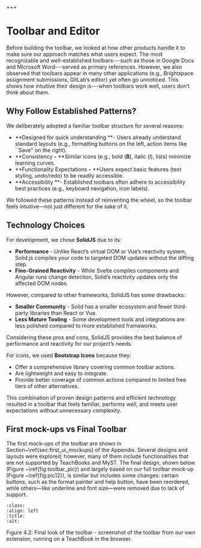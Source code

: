 +++
# Toolbar and Editor

Before building the toolbar, we looked at how other products handle it to make sure our approach matches what users expect. The most recognizable and well-established toolbars---such as those in Google Docs and Microsoft Word---served as primary references. However, we also observed that toolbars appear in many other applications (e.g., Brightspace assignment submissions, GitLab’s editor) yet often go unnoticed. This shows how intuitive their design is---when toolbars work well, users don’t think about them.&#x20;

## Why Follow Established Patterns?

We deliberately adopted a familiar toolbar structure for several reasons:

*   \*\*Designed for quick understanding \*\*- Users already understand standard layouts (e.g., formatting buttons on the left, action items like \`\`Save’’ on the right).
*   \*\*Consistency **-** \*\*Similar icons (e.g., bold (**B**), italic (*I*), lists) minimize learning curves.
*   \*\*Functionality Expectations **-** \*\*Users expect basic features (text styling, undo/redo) to be readily accessible.
*   \*\*Accessibility \*\*- Established toolbars often adhere to accessibility best practices (e.g., keyboard navigation, icon labels).

We followed these patterns instead of reinventing the wheel, so the toolbar feels intuitive—not just different for the sake of it.

## Technology Choices

For development, we chose **SolidJS** due to its:

*   **Performance** - Unlike React’s virtual DOM or Vue’s reactivity system, Solid.js compiles your code to targeted DOM updates without the diffing step.
*   **Fine-Grained Reactivity** - While Svelte compiles components and Angular runs change detection, Solid’s reactivity updates only the affected DOM nodes.

However, compared to other frameworks, SolidJS has some drawbacks:

*   **Smaller Community** - Solid has a smaller ecosystem and fewer third-party libraries than React or Vue.
*   **Less Mature Tooling** - Some development tools and integrations are less polished compared to more established frameworks.

Considering these pros and cons, SolidJS provides the best balance of performance and reactivity for our project’s needs.

For icons, we used **Bootstrap Icons** because they:

*   Offer a comprehensive library covering common toolbar actions.
*   Are lightweight and easy to integrate.
*   Provide better coverage of common actions compared to limited free tiers of other alternatives.

This combination of proven design patterns and efficient technology resulted in a toolbar that feels familiar, performs well, and meets user expectations without unnecessary complexity.

## First mock-ups vs Final Toolbar

The first mock-ups of the toolbar are shown in Section~\ref{sec:first\_ui\_mockups} of the Appendix. Several designs and layouts were explored; however, many of them include functionalities that are not supported by TeachBooks and MyST. The final design, shown below (Figure ~\ref{fig:toolbar\_pic}) and largely based on our full toolbar mock-up (Figure ~\ref{fig:pic12}), is similar but includes some changes: certain buttons, such as the format painter and help button, have been reordered, while others—like underline and font size—were removed due to lack of support.

```{image} https://github.com/Lopalov/Final-Report/blob/main/book/figures/pics/toolbar.png?raw=true
:class: 
:align: left
:title: 
:alt: 
```

Figure 4.2: Final look of the toolbar - screenshot of the toolbar from our own extension, running on a TeachBook in the browser.